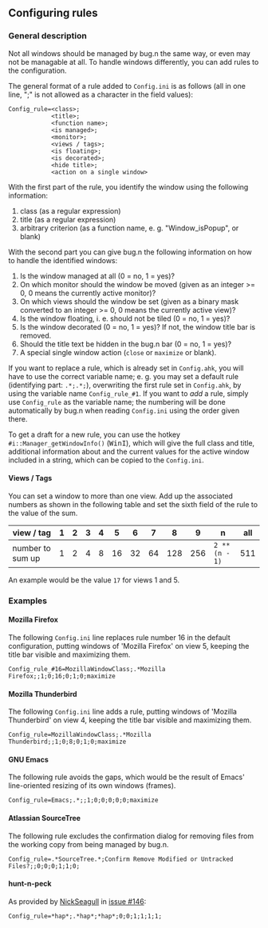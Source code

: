 ## Configuring rules

### General description

Not all windows should be managed by bug.n the same way, or even may not be
managable at all. To handle windows differently, you can add rules to the
configuration.

The general format of a rule added to `Config.ini` is as follows (all in one
line, ";" is not allowed as a character in the field values):

```
Config_rule=<class>;
            <title>;
            <function name>;
            <is managed>;
            <monitor>;
            <views / tags>;
            <is floating>;
            <is decorated>;
            <hide title>;
            <action on a single window>
```

With the first part of the rule, you identify the window using the
following information:

1. class (as a regular expression)
2. title (as a regular expression)
3. arbitrary criterion (as a function name, e. g. "Window_isPopup", or blank)

With the second part you can give bug.n the following information on how to
handle the identified windows:

1. Is the window managed at all (0 = no, 1 = yes)?
2. On which monitor should the window be moved (given as an integer >= 0,
0 means the currently active monitor)?
3. On which views should the window be set (given as a binary mask converted to
an integer >= 0, 0 means the currently active view)?
4. Is the window floating, i. e. should not be tiled (0 = no, 1 = yes)?
5. Is the window decorated (0 = no, 1 = yes)? If not, the window title bar is
removed.
6. Should the title text be hidden in the bug.n bar (0 = no, 1 = yes)?
7. A special single window action (`close` or `maximize` or blank).

If you want to replace a rule, which is already set in `Config.ahk`, you will
have to use the correct variable name; e. g. you may set a default rule
(identifying part: `.*;.*;`), overwriting the first rule set in `Config.ahk`,
by using the variable name `Config_rule_#1`. If you want to _add_ a rule,
simply use `Config_rule` as the variable name; the numbering will be done
automatically by bug.n when reading `Config.ini` using the order given there.

To get a draft for a new rule, you can use the hotkey
`#i::Manager_getWindowInfo()` (<kbd>Win</kbd><kbd>I</kbd>), which will give the
full class and title, additional information about and the current values for
the active window included in a string, which can be copied to the
`Config.ini`.

#### Views / Tags

You can set a window to more than one view. Add up the associated numbers as
shown in the following table and set the sixth field of the rule to the value
of the sum.

| view / tag       |   1 |   2 |   3 |   4 |   5 |   6 |   7 |   8 |   9 |              n | all |
| ---------------- | --- | --- | --- | --- | --- | --- | --- | --- | --- | -------------- | --- |
| number to sum up |   1 |   2 |   4 |   8 |  16 |  32 |  64 | 128 | 256 | `2 ** (n - 1)` | 511 |

An example would be the value `17` for views 1 and 5.

### Examples

#### Mozilla Firefox

The following `Config.ini` line replaces rule number 16 in the default
configuration, putting windows of 'Mozilla Firefox' on view 5, keeping the
title bar visible and maximizing them.

`Config_rule_#16=MozillaWindowClass;.*Mozilla Firefox;;1;0;16;0;1;0;maximize`

#### Mozilla Thunderbird

The following `Config.ini` line adds a rule, putting windows of 'Mozilla
Thunderbird' on view 4, keeping the title bar visible and maximizing them.

`Config_rule=MozillaWindowClass;.*Mozilla Thunderbird;;1;0;8;0;1;0;maximize`

#### GNU Emacs

The following rule avoids the gaps, which would be the result of Emacs'
line-oriented resizing of its own windows (frames).

`Config_rule=Emacs;.*;;1;0;0;0;0;0;maximize`

#### Atlassian SourceTree

The following rule excludes the confirmation dialog for removing files from the
working copy from being managed by bug.n.

`Config_rule=.*SourceTree.*;Confirm Remove Modified or Untracked Files?;;0;0;0;1;1;0;`

#### hunt-n-peck

As provided by [NickSeagull](https://github.com/NickSeagull) in 
[issue #146](https://github.com/fuhsjr00/bug.n/issues/146):

`Config_rule=*hap*;.*hap*;*hap*;0;0;1;1;1;1;`